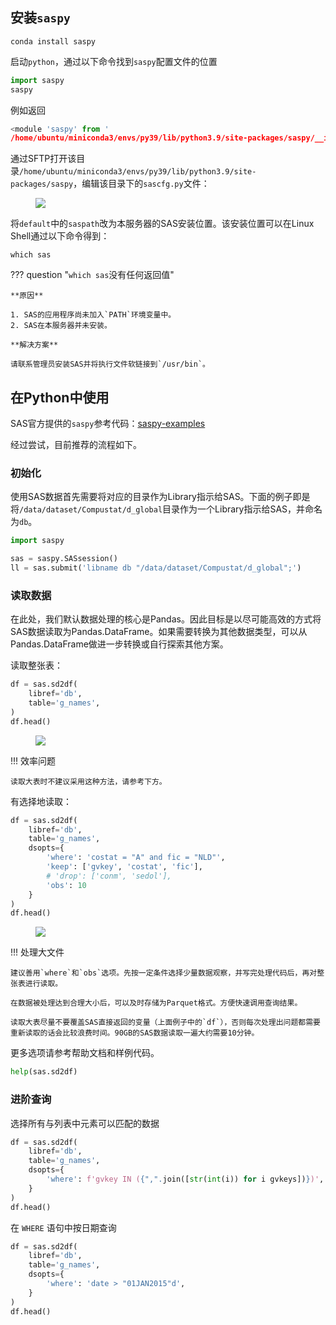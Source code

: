 ## 安装`saspy`

```shell
conda install saspy
```

启动`python`，通过以下命令找到`saspy`配置文件的位置

```python
import saspy
saspy
```

例如返回

```python
<module 'saspy' from '
/home/ubuntu/miniconda3/envs/py39/lib/python3.9/site-packages/saspy/__init__.py'>
```

通过SFTP打开该目录`/home/ubuntu/miniconda3/envs/py39/lib/python3.9/site-packages/saspy`，编辑该目录下的`sascfg.py`文件：

<figure><img src="/assets/sas-py-config.png"></figure>

将`default`中的`saspath`改为本服务器的SAS安装位置。该安装位置可以在Linux Shell通过以下命令得到：

```shell
which sas
```

??? question "`which sas`没有任何返回值"
	
	**原因**
	
	1. SAS的应用程序尚未加入`PATH`环境变量中。
	2. SAS在本服务器并未安装。
	
	**解决方案**
	
	请联系管理员安装SAS并将执行文件软链接到`/usr/bin`。

## 在Python中使用

SAS官方提供的`saspy`参考代码：[saspy-examples](https://github.com/sassoftware/saspy-examples/)

经过尝试，目前推荐的流程如下。

### 初始化

使用SAS数据首先需要将对应的目录作为Library指示给SAS。下面的例子即是将`/data/dataset/Compustat/d_global`目录作为一个Library指示给SAS，并命名为`db`。

```python
import saspy

sas = saspy.SASsession()
ll = sas.submit('libname db "/data/dataset/Compustat/d_global";')
```

### 读取数据

在此处，我们默认数据处理的核心是Pandas。因此目标是以尽可能高效的方式将SAS数据读取为Pandas.DataFrame。如果需要转换为其他数据类型，可以从Pandas.DataFrame做进一步转换或自行探索其他方案。

读取整张表：

```python
df = sas.sd2df(
    libref='db', 
    table='g_names', 
)
df.head()
```

<figure><img src="/assets/sas-py-read-simple.png"></figure>

!!! 效率问题

	读取大表时不建议采用这种方法，请参考下方。

有选择地读取：

```python
df = sas.sd2df(
    libref='db', 
    table='g_names', 
    dsopts={
        'where': 'costat = "A" and fic = "NLD"', 
        'keep': ['gvkey', 'costat', 'fic'],
        # 'drop': ['conm', 'sedol'],
        'obs': 10
    }
)
df.head()
```

<figure><img src="/assets/sas-py-read-filter.png"></figure>

!!! 处理大文件

	建议善用`where`和`obs`选项。先按一定条件选择少量数据观察，并写完处理代码后，再对整张表进行读取。
	
	在数据被处理达到合理大小后，可以及时存储为Parquet格式。方便快速调用查询结果。
	
	读取大表尽量不要覆盖SAS直接返回的变量（上面例子中的`df`），否则每次处理出问题都需要重新读取的话会比较浪费时间。90GB的SAS数据读取一遍大约需要10分钟。

更多选项请参考帮助文档和样例代码。

```python
help(sas.sd2df)
```

### 进阶查询

选择所有与列表中元素可以匹配的数据

```python
df = sas.sd2df(
    libref='db', 
    table='g_names', 
    dsopts={
        'where': f'gvkey IN ({",".join([str(int(i)) for i gvkeys])})', 
    }
)
df.head()
```

在 `WHERE` 语句中按日期查询

```python
df = sas.sd2df(
    libref='db', 
    table='g_names', 
    dsopts={
        'where': 'date > "01JAN2015"d', 
    }
)
df.head()
```